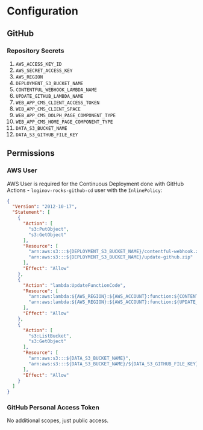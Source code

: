 # Configuration

## GitHub

### Repository Secrets

1. `AWS_ACCESS_KEY_ID`
2. `AWS_SECRET_ACCESS_KEY`
3. `AWS_REGION`
4. `DEPLOYMENT_S3_BUCKET_NAME`
5. `CONTENTFUL_WEBHOOK_LAMBDA_NAME`
6. `UPDATE_GITHUB_LAMBDA_NAME`
7. `WEB_APP_CMS_CLIENT_ACCESS_TOKEN`
8. `WEB_APP_CMS_CLIENT_SPACE`
9. `WEB_APP_CMS_DOLPH_PAGE_COMPONENT_TYPE`
10. `WEB_APP_CMS_HOME_PAGE_COMPONENT_TYPE`
11. `DATA_S3_BUCKET_NAME`
12. `DATA_S3_GITHUB_FILE_KEY`

## Permissions

### AWS User

AWS User is required for the Continuous Deployment done with GitHub Actions - `loginov-rocks-github-cd` user with the
`InlinePolicy`:

```json
{
  "Version": "2012-10-17",
  "Statement": [
    {
      "Action": [
        "s3:PutObject",
        "s3:GetObject"
      ],
      "Resource": [
        "arn:aws:s3:::${DEPLOYMENT_S3_BUCKET_NAME}/contentful-webhook.zip",
        "arn:aws:s3:::${DEPLOYMENT_S3_BUCKET_NAME}/update-github.zip"
      ],
      "Effect": "Allow"
    },
    {
      "Action": "lambda:UpdateFunctionCode",
      "Resource": [
        "arn:aws:lambda:${AWS_REGION}:${AWS_ACCOUNT}:function:${CONTENTFUL_WEBHOOK_LAMBDA_NAME}",
        "arn:aws:lambda:${AWS_REGION}:${AWS_ACCOUNT}:function:${UPDATE_GITHUB_LAMBDA_NAME}"
      ],
      "Effect": "Allow"
    },
    {
      "Action": [
        "s3:ListBucket",
        "s3:GetObject"
      ],
      "Resource": [
        "arn:aws:s3:::${DATA_S3_BUCKET_NAME}",
        "arn:aws:s3:::${DATA_S3_BUCKET_NAME}/${DATA_S3_GITHUB_FILE_KEY}"
      ],
      "Effect": "Allow"
    }
  ]
}
```

### GitHub Personal Access Token

No additional scopes, just public access.
